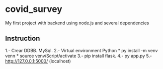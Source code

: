 # covid_survey
My first project with backend using node.js and several dependencies


## Instruction

1.- Crear DDBB.  MySql.
2.- Virtual environment Python
	* py install -m venv venn
	* source venv/Script/activate
3.- pip install flask.
4.- py app.py
5.- http://127.0.0.1:5000/ (localhost)
